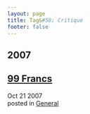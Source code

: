 ```yaml
---
layout: page
title: Tag&#58; Critique
footer: false
---
```


<div id="blog-archives" class="category">
<h2>2007</h2>

<article>
<h1><a href="/2007/10/21/99-francs/index.html">99 Francs</a></h1>
<time datetime="2007-10-21T00:00:00-06:00" pubdate><span class='month'>Oct</span> <span class='day'>21</span> <span class='year'>2007</span></time>
<footer>
<span class="categories">posted in 
<a href='/categories/general/'>General</a></span>
</footer>
</article>
</div>
